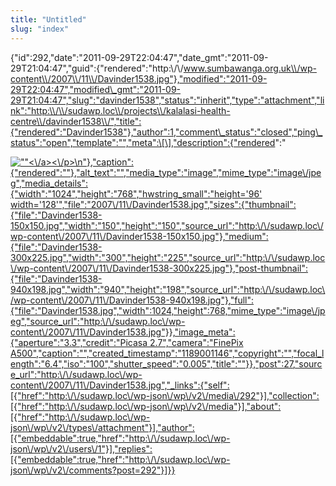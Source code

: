 ```yaml
---
title: "Untitled"
slug: "index"
---
```


{"id":292,"date":"2011-09-29T22:04:47","date\_gmt":"2011-09-29T21:04:47","guid":{"rendered":"http:\\/\\/www.sumbawanga.org.uk\\/wp-content\\/2007\\/11\\/Davinder1538.jpg"},"modified":"2011-09-29T22:04:47","modified\_gmt":"2011-09-29T21:04:47","slug":"davinder1538","status":"inherit","type":"attachment","link":"http:\\/\\/sudawp.loc\\/projects\\/kalalasi-health-centre\\/davinder1538\\/","title":{"rendered":"Davinder1538"},"author":1,"comment\_status":"closed","ping\_status":"open","template":"","meta":\[\],"description":{"rendered":"

[![\"\"](\"http:\/\/sudawp.loc\/wp-content\/2007\/11\/Davinder1538-300x225.jpg\")<\\/a><\\/p>\\n"},"caption":{"rendered":""},"alt\_text":"","media\_type":"image","mime\_type":"image\\/jpeg","media\_details":{"width":"1024","height":"768","hwstring\_small":"height='96' width='128'","file":"2007\\/11\\/Davinder1538.jpg","sizes":{"thumbnail":{"file":"Davinder1538-150x150.jpg","width":"150","height":"150","source\_url":"http:\\/\\/sudawp.loc\\/wp-content\\/2007\\/11\\/Davinder1538-150x150.jpg"},"medium":{"file":"Davinder1538-300x225.jpg","width":"300","height":"225","source\_url":"http:\\/\\/sudawp.loc\\/wp-content\\/2007\\/11\\/Davinder1538-300x225.jpg"},"post-thumbnail":{"file":"Davinder1538-940x198.jpg","width":"940","height":"198","source\_url":"http:\\/\\/sudawp.loc\\/wp-content\\/2007\\/11\\/Davinder1538-940x198.jpg"},"full":{"file":"Davinder1538.jpg","width":1024,"height":768,"mime\_type":"image\\/jpeg","source\_url":"http:\\/\\/sudawp.loc\\/wp-content\\/2007\\/11\\/Davinder1538.jpg"}},"image\_meta":{"aperture":"3.3","credit":"Picasa 2.7","camera":"FinePix A500","caption":"","created\_timestamp":"1189001146","copyright":"","focal\_length":"6.4","iso":"100","shutter\_speed":"0.005","title":""}},"post":27,"source\_url":"http:\\/\\/sudawp.loc\\/wp-content\\/2007\\/11\\/Davinder1538.jpg","\_links":{"self":\[{"href":"http:\\/\\/sudawp.loc\\/wp-json\\/wp\\/v2\\/media\\/292"}\],"collection":\[{"href":"http:\\/\\/sudawp.loc\\/wp-json\\/wp\\/v2\\/media"}\],"about":\[{"href":"http:\\/\\/sudawp.loc\\/wp-json\\/wp\\/v2\\/types\\/attachment"}\],"author":\[{"embeddable":true,"href":"http:\\/\\/sudawp.loc\\/wp-json\\/wp\\/v2\\/users\\/1"}\],"replies":\[{"embeddable":true,"href":"http:\\/\\/sudawp.loc\\/wp-json\\/wp\\/v2\\/comments?post=292"}\]}}](http:\/\/sudawp.loc\/wp-content\/2007\/11\/Davinder1538.jpg)